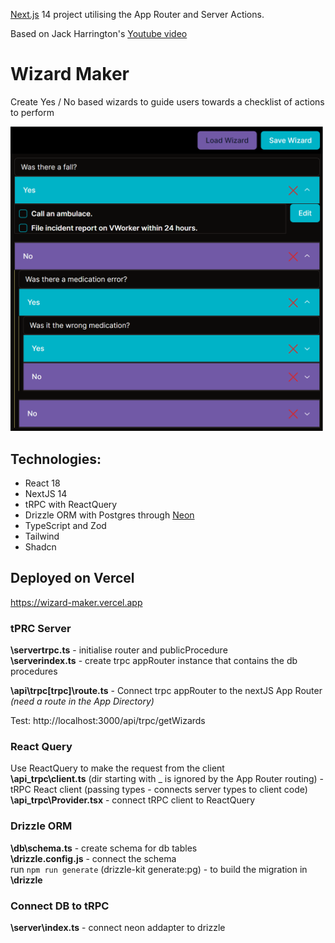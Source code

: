 [Next.js](https://nextjs.org/) 14 project utilising the App Router and Server Actions.

Based on Jack Harrington's [Youtube video](https://www.youtube.com/watch?v=qCLV0Iaq9zU)

# Wizard Maker
Create Yes / No based wizards to guide users towards a checklist of actions to perform

<img src="image.png" width="500">

## Technologies:
- React 18
- NextJS 14
- tRPC with ReactQuery
- Drizzle ORM with Postgres through [Neon](https://neon.tech) 
- TypeScript and Zod
- Tailwind
- Shadcn

## Deployed on Vercel
https://wizard-maker.vercel.app

### tPRC Server
**\servertrpc.ts** - initialise router and publicProcedure  
**\serverindex.ts** - create trpc appRouter instance that contains the db procedures

**\api\trpc\[trpc]\route.ts** - Connect trpc appRouter to the nextJS App Router _(need a route in the App Directory)_

Test: http://localhost:3000/api/trpc/getWizards

### React Query
Use ReactQuery to make the request from the client  
**\api\_trpc\client.ts** (dir starting with _ is ignored by the App Router routing) - tRPC React client (passing types - connects server types to client code)  
**\api\_trpc\Provider.tsx** - connect tRPC client to ReactQuery

### Drizzle ORM
**\db\schema.ts** - create schema for db tables  
**\drizzle.config.js** - connect the schema  
run `npm run generate` (drizzle-kit generate:pg) - to build the migration in **\drizzle**  

### Connect DB to tRPC
**\server\index.ts** - connect neon addapter to drizzle
